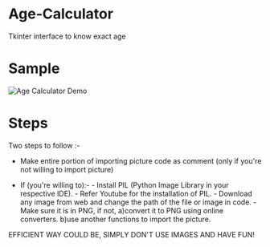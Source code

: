 # Age-Calculator
Tkinter interface to know exact age 

# Sample
![Age Calculator Demo](https://github.com/VishwaVidhatha/Brick-Breaker/assets/96835850/af375e44-9034-4a38-be38-179ae3883e7a)

# Steps 


Two steps to follow :-
- Make entire portion of importing picture code as comment (only if you're not willing to import picture)

- If (you're willing to):-
      - Install PIL (Python Image Library in your respective IDE).
      - Refer Youtube for the installation of PIL.
      - Download any image from web and change the path of the file or image in code.
      - Make sure it is in PNG, if not,
          a)convert it to PNG using online converters.
          b)use another functions to import the picture.
          
EFFICIENT WAY COULD BE, SIMPLY DON'T USE IMAGES AND HAVE FUN!
